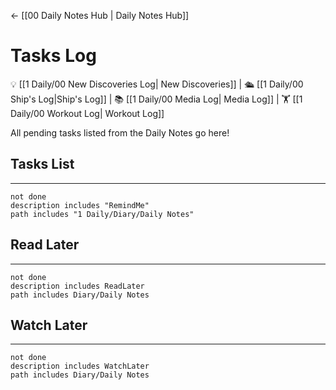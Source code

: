 <- [[00 Daily Notes Hub | Daily Notes Hub]]

# Tasks Log
💡 [[1 Daily/00 New Discoveries Log| New Discoveries]] | 🛳️ [[1 Daily/00 Ship's Log|Ship's Log]] | 📚 [[1 Daily/00 Media Log| Media Log]] | 🏋️ [[1 Daily/00 Workout Log| Workout Log]]

All pending tasks listed from the Daily Notes go here!


## Tasks List
---
```tasks
not done
description includes "RemindMe"
path includes "1 Daily/Diary/Daily Notes"
```



## Read Later
---
```tasks
not done
description includes ReadLater
path includes Diary/Daily Notes
```

## Watch Later
---
```tasks
not done
description includes WatchLater
path includes Diary/Daily Notes
```